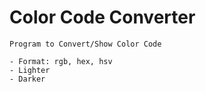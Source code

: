 # Color Code Converter
    
    Program to Convert/Show Color Code
    
    - Format: rgb, hex, hsv
    - Lighter
    - Darker
